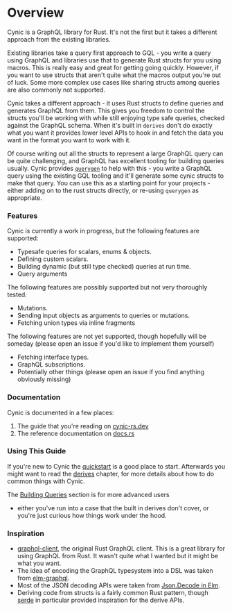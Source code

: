 # Overview

Cynic is a GraphQL library for Rust.  It's not the first but it takes a
different approach from the existing libraries.

Existing libraries take a query first approach to GQL - you write a query using
GraphQL and libraries use that to generate Rust structs for you using macros.
This is really easy and great for getting going quickly.  However, if you want
to use structs that aren't quite what the macros output you're out of luck.
Some more complex use cases like sharing structs among queries are also
commonly not supported.

Cynic takes a different approach - it uses Rust structs to define queries and
generates GraphQL from them.  This gives you freedom to control the structs
you'll be working with while still enjoying type safe queries, checked against
the GraphQL schema.  When it's built in `derives` don't do exactly what you
want it provides lower level APIs to hook in and fetch the data you want in the
format you want to work with it.

Of course writing out all the structs to represent a large GraphQL query can be
quite challenging, and GraphQL has excellent tooling for building queries
usually.  Cynic provides [`querygen`][1] to help with this - you write a
GraphQL query using the existing GQL tooling and it'll generate some cynic
structs to make that query.  You can use this as a starting point for your
projects - either adding on to the rust structs directly, or re-using
`querygen` as appropriate.

### Features

Cynic is currently a work in progress, but the following features are
supported:

- Typesafe queries for scalars, enums & objects.
- Defining custom scalars.
- Building dynamic (but still type checked) queries at run time.
- Query arguments

The following features are possibly supported but not very thoroughly tested:

- Mutations.
- Sending input objects as arguments to queries or mutations.
- Fetching union types via inline fragments

The following features are not yet supported, though hopefully will be someday
(please open an issue if you'd like to implement them yourself)

- Fetching interface types.
- GraphQL subscriptions.
- Potentially other things (please open an issue if you find anything obviously
  missing)

### Documentation

Cynic is documented in a few places:

1. The guide that you're reading on [cynic-rs.dev](https://cynic-rs.dev)
2. The reference documentation on [docs.rs](https://docs.rs/cynic)

### Using This Guide

If you're new to Cynic the [quickstart](./quickstart.html) is a good place to
start.  Afterwards you might want to read the [derives](./derives/) chapter,
for more details about how to do common things with Cynic.

The [Building Queries](./building-queries/) section is for more advanced users
- either you've run into a case that the built in derives don't cover, or
you're just curious how things work under the hood.

### Inspiration

- [graphql-client][2], the original Rust GraphQL client.  This is a great
  library for using GraphQL from Rust. It wasn't quite what I wanted but it
  might be what you want.
- The idea of encoding the GraphQL typesystem into a DSL was taken from
  [elm-graphql][3].
- Most of the JSON decoding APIs were taken from [Json.Decode in Elm][4].
- Deriving code from structs is a fairly common Rust pattern, though [serde][5]
  in particular provided inspiration for the derive APIs.

[1]: https://generator.cynic-rs.dev
[2]: https://github.com/graphql-rust/graphql-client
[3]: https://github.com/dillonkearns/elm-graphql
[4]: https://package.elm-lang.org/packages/elm/json/latest/Json.Decode
[5]: https://serde.rs
